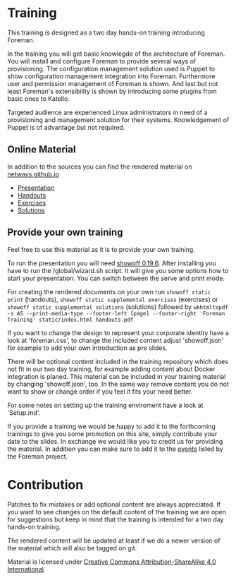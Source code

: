 # Training

This training is designed as a two day hands-on training introducing Foreman.

In the training you will get basic knowlegde of the architecture of Foreman. You will
install and configure Foreman to provide several ways of provisioning. The configuration
management solution used is Puppet to show configuration management integration into Foreman.
Furthermore user and permission management of Foreman is shown. And last but not least
Foreman's extensibility is shown by introducing some plugins from basic ones to Katello.

Targeted audience are experienced Linux administrators in need of a provisioning and
management solution for their systems. Knowledgement of Puppet is of advantage but not
required.

## Online Material

In addition to the sources you can find the rendered material on 
[netways.github.io](https://netways.github.io/foreman-training)

* [Presentation](https://netways.github.io/foreman-training)
* [Handouts](https://github.com/NETWAYS/foreman-training/releases/download/v1.4/foreman-training-handouts.pdf)
* [Exercises](https://github.com/NETWAYS/foreman-training/releases/download/v1.4/foreman-training-exercises.pdf)
* [Solutions](https://github.com/NETWAYS/foreman-training/releases/download/v1.4/foreman-training-solutions.pdf)

## Provide your own training

Feel free to use this material as it is to provide your own training.

To run the presentation you will need [showoff 0.19.6](https://rubygems.org/gems/showoff/versions/0.19.6).
After installing you have to run the /global/wizard.sh script. It will give you some options how to start your presentation. You can switch between the serve and print mode.

For creating the rendered documents on your own run `showoff static print` (handouts),
`showoff static supplemental exercises` (exercises) or `showoff static supplemental solutions`
(solutions) followed by 
`wkhtmltopdf -s A5 --print-media-type --footer-left [page] --footer-right 'Foreman Training' static/index.html handouts.pdf`

If you want to change the design to represent your corporate identity have a look at 'foreman.css',
to change the included content adjust 'showoff.json' for example to add your own introduction as pre slides.

There will be optional content included in the training repository which does not fit in our
two day training, for example adding content about Docker integration is planed. This material
can be included in your training material by changing 'showoff.json', too. In the same way
remove content you do not want to show or change order if you feel it fits your need better.

For some notes on setting up the training enviroment have a look at 'Setup.md'.

If you provide a training we would be happy to add it to the forthcoming trainings to give you
some promotion on this site, simply contribute your date to the slides. In exchange we would like
you to credit us for providing the material.
In addition you can make sure to add it to the [events](http://theforeman.org/events/) listed by
the Foreman project.

# Contribution

Patches to fix mistakes or add optional content are always appreciated. If you want to see
changes on the default content of the training we are open for suggestions but keep in mind
that the training is intended for a two day hands-on training.

The rendered content will be updated at least if we do a newer version of the material which
will also be tagged on git.

Material is licensed under [Creative Commons Attribution-ShareAlike 4.0 International](http://creativecommons.org/licenses/by-sa/4.0/).
